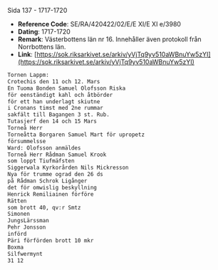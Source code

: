 Sida 137 - 1717-1720

- **Reference Code**: SE/RA/420422/02/E/E XI/E XI e/3980
- **Dating**: 1717-1720
- **Remark**: Västerbottens län nr 16. Innehåller även protokoll från Norrbottens län.
- **Link**: [https://sok.riksarkivet.se/arkiv/yVjTq9yv510aWBnuYw5zYI](https://sok.riksarkivet.se/arkiv/yVjTq9yv510aWBnuYw5zYI)

```txt linenums="1"
Tornen Lappm:
Crotechis den 11 och 12. Mars
En Tuoma Bonden Samuel Olofsson Riska
för eenständigt kahl och åtbörder
för ett han underlagt skiutne
i Cronans timst med 2ne rummar
sakfält till Bagangen 3 st. Rub.
Tutasjerf den 14 och 15 Mars
Torneå Herr
Torneåtta Borgaren Samuel Mart för upropetz
försummelsse
Ward: Olofsson anmäldes
Torneå Herr Rådman Samuel Krook
som loppt Tiufmäfsten
Siggerwala Kyrkorården Nils Mickresson
Nya för trumme ograd den 26 ds
på Rådman Schrok Ligånger
det för omwislig beskyllning
Henrick Remiliainen förföre
Rätten
som brott 40, qv:r Smtz
Simonen
JungsLärssman
Pehr Jonsson
införd
Päri förförden brott 10 mkr
Boxma
Silfwermynt
31 12
```
